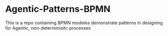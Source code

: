 # Agentic-Patterns-BPMN
This is a repo containing BPMN modeles demonstrate patterns in designing for Agentic, non-determinisitc processes
